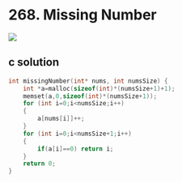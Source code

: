 # 268. Missing Number
<img src="https://github.com/vampire1996/LeetCode/blob/master/Problems/201-300/268.MissingNumber/problem.png "/>

## c solution
```c
int missingNumber(int* nums, int numsSize) {
    int *a=malloc(sizeof(int)*(numsSize+1)+1);
    memset(a,0,sizeof(int)*(numsSize+1));
    for (int i=0;i<numsSize;i++)
    {
        a[nums[i]]++;
    }
    for (int i=0;i<numsSize+1;i++)
    {
        if(a[i]==0) return i;
    }
    return 0;
}
```
